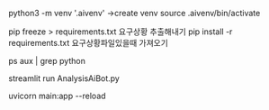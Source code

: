 python3 -m venv '.aivenv'   ->create venv
source .aivenv/bin/activate  

pip freeze > requirements.txt   요구상황 추출해내기
pip install -r requirements.txt 요구상황파일있을때 가져오기

ps aux | grep python


streamlit run AnalysisAiBot.py

uvicorn main:app --reload